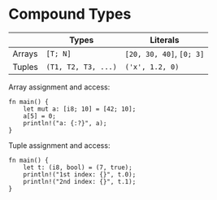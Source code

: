 # Compound Types

|        | Types               | Literals                 |
| ------ | ------------------- | ------------------------ |
| Arrays | `[T; N]`            | `[20, 30, 40]`, `[0; 3]` |
| Tuples | `(T1, T2, T3, ...)` | `('x', 1.2, 0)`          |

Array assignment and access:

```rust,editable
fn main() {
    let mut a: [i8; 10] = [42; 10];
    a[5] = 0;
    println!("a: {:?}", a);
}
```

Tuple assignment and access:

```rust,editable
fn main() {
    let t: (i8, bool) = (7, true);
    println!("1st index: {}", t.0);
    println!("2nd index: {}", t.1);
}
```
